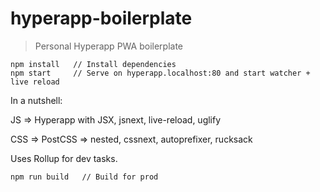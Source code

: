 # hyperapp-boilerplate
> Personal Hyperapp PWA boilerplate

```
npm install   // Install dependencies
npm start     // Serve on hyperapp.localhost:80 and start watcher + live reload
```

In a nutshell:

JS => Hyperapp with JSX, jsnext, live-reload, uglify

CSS => PostCSS => nested, cssnext, autoprefixer, rucksack

Uses Rollup for dev tasks.

```
npm run build   // Build for prod
```
